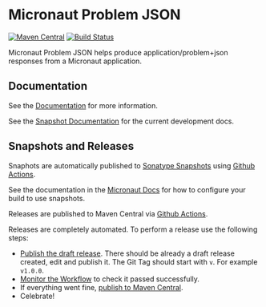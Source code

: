 # Micronaut Problem JSON

[![Maven Central](https://img.shields.io/maven-central/v/io.micronaut.problem/micronaut-problem-json.svg?label=Maven%20Central)](https://search.maven.org/search?q=g:%22io.micronaut.problem%22%20AND%20a:%22micronaut-problem%22)
[![Build Status](https://github.com/micronaut-projects/micronaut-problem-json/workflows/Java%20CI/badge.svg)](https://github.com/micronaut-projects/micronaut-problem/actions)

Micronaut Problem JSON helps produce application/problem+json responses from a Micronaut application.

## Documentation

See the [Documentation](https://micronaut-projects.github.io/micronaut-problem-json/latest/guide/) for more information. 

See the [Snapshot Documentation](https://micronaut-projects.github.io/micronaut-problem-json/snapshot/guide/) for the current development docs.

## Snapshots and Releases

Snaphots are automatically published to [Sonatype Snapshots](https://oss.sonatype.org/content/repositories/snapshots/) using [Github Actions](https://github.com/micronaut-projects/micronaut-problem-json/actions).

See the documentation in the [Micronaut Docs](https://docs.micronaut.io/latest/guide/index.html#usingsnapshots) for how to configure your build to use snapshots.

Releases are published to Maven Central via [Github Actions](https://github.com/micronaut-projects/micronaut-problem-json/actions).

Releases are completely automated. To perform a release use the following steps:

* [Publish the draft release](https://github.com/micronaut-projects/micronaut-problem-json/releases). There should be already a draft release created, edit and publish it. The Git Tag should start with `v`. For example `v1.0.0`.
* [Monitor the Workflow](https://github.com/micronaut-projects/micronaut-problem-json/actions?query=workflow%3ARelease) to check it passed successfully.
* If everything went fine, [publish to Maven Central](https://github.com/micronaut-projects/micronaut-problem-json/actions?query=workflow%3A"Maven+Central+Sync").
* Celebrate!
